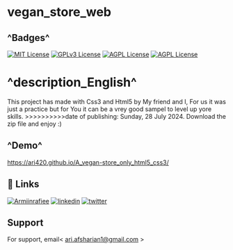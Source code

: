 
# vegan_store_web
## ^Badges^

[![MIT License](https://img.shields.io/badge/follow-Me-purpel.svg)](https://choosealicense.com/licenses/mit/)
[![GPLv3 License](https://img.shields.io/badge/contact-Me-red.svg)](https://opensource.org/licenses/)
[![AGPL License](https://img.shields.io/badge/Welcom_to-Ari_crazy_github-blue.svg)](http://www.gnu.org/licenses/agpl-3.0)
[![AGPL License](https://img.shields.io/badge/EVRYTING_I_DO-I_LOVE-violet.svg)](http://www.gnu.org/licenses/agpl-3.0)

# ^description_English^
This project has made with Css3 and Html5 by My friend and I, For us it was just a practice but 
for You it can be a vrey good sampel to level up 
yore skills. >>>>>>>>>>date of publishing: Sunday, 28 July 2024. Download the zip file and enjoy :)

## ^Demo^ 

https://ari420.github.io/A_vegan-store_only_html5_css3/
## 🔗 Links
[![Armiinrafiee](https://img.shields.io/badge/My_friend_github-000?style=for-the-badge&logo=ko-fi&logoColor=white)](https://github.com/Armiinrafiee/)
[![linkedin](https://img.shields.io/badge/linkedin-0A66C2?style=for-the-badge&logo=linkedin&logoColor=white)](https://www.linkedin.com/in/arian-afsharian-7a3903156/)
[![twitter](https://img.shields.io/badge/twitter-1DA1F2?style=for-the-badge&logo=twitter&logoColor=white)](https://twitter.com/arian_nw?t=gBHdfXRxznJSKjCqBdt8Yg&s=09/)


## Support

For support, email< ari.afsharian1@gmail.com >

